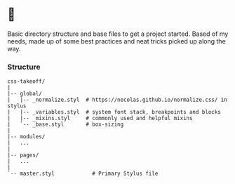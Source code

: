 # 🛫
Basic directory structure and base files to get a project started. Based of my needs, made up of some best practices and neat tricks picked up along the way.

### Structure
```
css-takeoff/
|
|-- global/
|   |-- _normalize.styl  # https://necolas.github.io/normalize.css/ in stylus
|   |-- _variables.styl  # system font stack, breakpoints and blocks
|   |-- _mixins.styl     # commonly used and helpful mixins
|   `-- _base.styl       # box-sizing
|
|-- modules/
|   ...
|
|-- pages/
|   ...
|   
`-- master.styl            # Primary Stylus file

```
